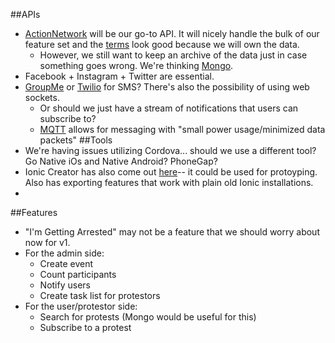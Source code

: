##APIs
* [ActionNetwork](https://actionnetwork.org/docs/v1/events) will be our go-to API. It will nicely handle the bulk of our feature set and the [terms](https://actionnetwork.org/terms) look good because we will own the data.
  * However, we still want to keep an archive of the data just in case something goes wrong. We're thinking [Mongo](http://www.mongodb.org/).
* Facebook + Instagram + Twitter are essential. 
* [GroupMe](https://dev.groupme.com/docs/v3) or [Twilio](https://www.twilio.com/) for SMS? There's also the possibility of using web sockets. 
  * Or should we just have a stream of notifications that users can subscribe to?
  * [MQTT](http://mqtt.org/) allows for messaging with "small power usage/minimized data packets"
##Tools
* We're having issues utilizing Cordova... should we use a different tool? Go Native iOs and Native Android? PhoneGap?
* Ionic Creator has also come out [here](https://creator.ionic.io/)-- it could be used for protoyping. Also has exporting features that work with plain old Ionic installations.
* 
##Features
* "I'm Getting Arrested" may not be a feature that we should worry about now for v1.
* For the admin side:
  * Create event
  * Count participants
  * Notify users
  * Create task list for protestors
* For the user/protestor side:
  * Search for protests (Mongo would be useful for this)
  * Subscribe to a protest
